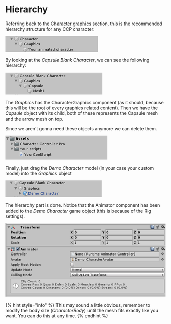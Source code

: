 # Hierarchy

Referring back to the [Character graphics](../../../fundamentals/untitled/character-graphics.md) section, this is the recommended hierarchy structure for any CCP character:

![](../../../.gitbook/assets/character_hierarchy.png)

By looking at the _Capsule Blank Character_, we can see the following hierarchy:

![](../../../.gitbook/assets/imagen%20%2846%29.png)

The _Graphics_ has the CharacterGraphics component \(as it should, because this will be the root of every graphics related content\). Then we have the _Capsule_ object with its child, both of these represents the Capsule mesh and the arrow mesh on top.

Since we aren't gonna need these objects anymore we can delete them.

![](../../../.gitbook/assets/imagen%20%2822%29.png)

Finally, just drag the _Demo Character_ model \(in your case your custom model\) into the _Graphics_ object

![](../../../.gitbook/assets/imagen%20%2839%29.png)

The hierarchy part is done. Notice that the Animator component has been added to the _Demo Character_ game object \(this is because of the Rig settings\).

![](../../../.gitbook/assets/imagen%20%2845%29.png)

{% hint style="info" %}
This may sound a little obvious, remember to modify the body size \(_CharacterBody_\) until the mesh fits exactly like you want. You can do this at any time.
{% endhint %}

